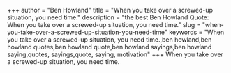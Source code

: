 +++
author = "Ben Howland"
title = "When you take over a screwed-up situation, you need time."
description = "the best Ben Howland Quote: When you take over a screwed-up situation, you need time."
slug = "when-you-take-over-a-screwed-up-situation-you-need-time"
keywords = "When you take over a screwed-up situation, you need time.,ben howland,ben howland quotes,ben howland quote,ben howland sayings,ben howland saying,quotes, sayings,quote, saying, motivation"
+++
When you take over a screwed-up situation, you need time.
